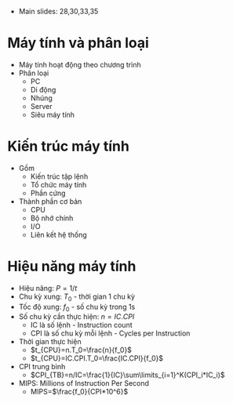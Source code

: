 - Main slides: 28,30,33,35
# Máy tính và phân loại
- Máy tính hoạt động theo chương trình
- Phân loại
	- PC
	- Di động
	- Nhúng
	- Server
	- Siêu máy tính
# Kiến trúc máy tính
- Gồm
	- Kiến trúc tập lệnh
	- Tổ chức máy tính
	- Phần cứng
- Thành phần cơ bản
	- CPU
	- Bộ nhớ chính
	- I/O
	- Liên kết hệ thống
# Hiệu năng máy tính
- Hiệu năng: $P=1/t$
- Chu kỳ xung: $T_0$ - thời gian 1 chu kỳ
- Tốc độ xung: $f_0$ - số chu kỳ trong 1s
- Số chu kỳ cần thực hiện: $n=IC.CPI$
	- IC là số lệnh - Instruction count
	- CPI là số chu kỳ mỗi lệnh - Cycles per Instruction
- Thời gian thực hiện
	- $t_{CPU}=n.T_0=\frac{n}{f_0}$
	- $t_{CPU}=IC.CPI.T_0=\frac{IC.CPI}{f_0}$
- CPI trung bình
	- $CPI_{TB}=n/IC=\frac{1}{IC}\sum\limits_{i=1}^K(CPI_i*IC_i)$
- MIPS: Millions of Instruction Per Second
	- MIPS=$\frac{f_0}{CPI*10^6}$